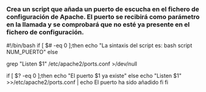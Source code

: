 ### Crea un script que añada un puerto de escucha en el fichero de configuración de Apache. El puerto se recibirá como parámetro en la llamada y se comprobará que no esté ya presente en el fichero de configuración.

#!/bin/bash
if [ $# -eq 0 ];then
echo "La sintaxis del script es: bash script NUM_PUERTO"
else

grep "Listen $1" /etc/apache2/ports.conf >/dev/null

if [ $? -eq 0 ];then
echo "El puerto $1 ya existe"
else
echo "Listen $1" >>/etc/apache2/ports.conf | echo El puerto ha sido añadido
fi
fi
